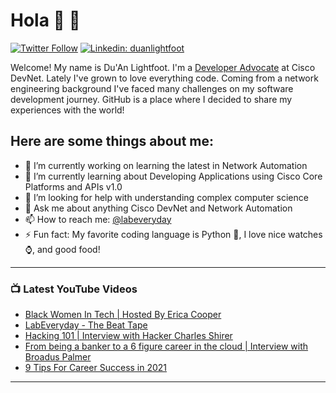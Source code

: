 # Hola 👋 🤖

[![Twitter Follow](https://img.shields.io/twitter/follow/labeveryday?label=Follow)](https://twitter.com/labeveryday)
[![Linkedin: duanlightfoot](https://img.shields.io/badge/-duan%20lightfoot-blue?style=flat-square&logo=Linkedin&logoColor=white&link=https://www.linkedin.com/in/duanlightfoot/)](https://www.linkedin.com/in/duanlightfoot/)

Welcome! My name is Du'An Lightfoot. I'm a [Developer Advocate](https://blogs.cisco.com/author/duanlightfoot) at Cisco DevNet. Lately I've grown to love everything code. Coming from a network engineering background I've faced many challenges on my software development journey. GitHub is a place where I decided to share my experiences with the world!

## Here are some things about me:

- 🔭 I’m currently working on learning the latest in Network Automation
- 🌱 I’m currently learning about Developing Applications using Cisco Core Platforms and APIs v1.0
- 🤔 I’m looking for help with understanding complex computer science
- 💬 Ask me about anything Cisco DevNet and Network Automation
- 📫 How to reach me: [@labeveryday](www.twitter.com/labeveryday)
- ⚡ Fun fact: My favorite coding language is Python 🐍, I love nice watches ⌚️, and good food!

---

### 📺 Latest YouTube Videos
<!-- YOUTUBE:START -->
- [Black Women In Tech | Hosted By Erica Cooper](https://www.youtube.com/watch?v=kDQXcIe4CAQ)
- [LabEveryday -  The Beat Tape](https://www.youtube.com/watch?v=6u6fuLwV-No)
- [Hacking 101 | Interview with Hacker Charles Shirer](https://www.youtube.com/watch?v=9vS0vSDQSq4)
- [From being a banker to a 6 figure career in the cloud | Interview with Broadus Palmer](https://www.youtube.com/watch?v=Tr3Tx1PXNBg)
- [9 Tips For Career Success in 2021](https://www.youtube.com/watch?v=tLwN9DTlZw4)
<!-- YOUTUBE:END -->

---

<br />
